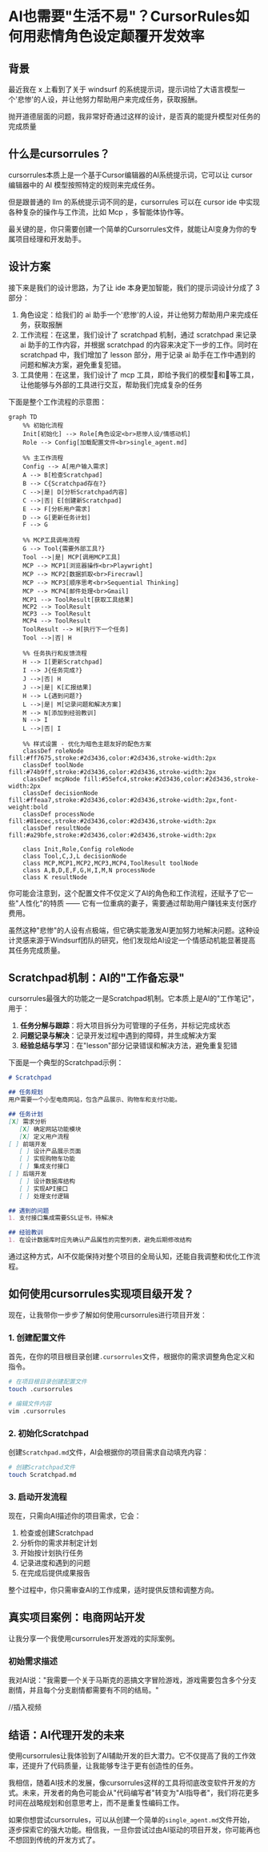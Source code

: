 # AI也需要"生活不易"？CursorRules如何用悲情角色设定颠覆开发效率

## 背景
最近我在 x 上看到了关于 windsurf 的系统提示词，提示词给了大语言模型一个'悲惨'的人设，并让他努力帮助用户来完成任务，获取报酬。

抛开道德层面的问题，我非常好奇通过这样的设计，是否真的能提升模型对任务的完成质量


## 什么是cursorrules？

cursorrules本质上是一个基于Cursor编辑器的AI系统提示词，它可以让 cursor 编辑器中的 AI 模型按照特定的规则来完成任务。

但是跟普通的 llm 的系统提示词不同的是，cursorrules 可以在 cursor ide 中实现各种复杂的操作与工作流，比如 Mcp ，多智能体协作等。

最关键的是，你只需要创建一个简单的Cursorrules文件，就能让AI变身为你的专属项目经理和开发助手。

## 设计方案

接下来是我们的设计思路，为了让 ide 本身更加智能，我们的提示词设计分成了 3 部分：

1. 角色设定：给我们的 ai 助手一个'悲惨'的人设，并让他努力帮助用户来完成任务，获取报酬
2. 工作流程：在这里，我们设计了 scratchpad 机制，通过 scratchpad 来记录 ai 助手的工作内容，并根据 scratchpad 的内容来决定下一步的工作。同时在 scratchpad 中，我们增加了 lesson 部分，用于记录 ai 助手在工作中遇到的问题和解决方案，避免重复犯错。
3. 工具使用：在这里，我们设计了 mcp 工具，即给予我们的模型👋和👀等工具，让他能够与外部的工具进行交互，帮助我们完成复杂的任务

下面是整个工作流程的示意图：

```mermaid
graph TD
    %% 初始化流程
    Init[初始化] --> Role[角色设定<br>悲惨人设/情感动机]
    Role --> Config[加载配置文件<br>single_agent.md]
    
    %% 主工作流程
    Config --> A[用户输入需求]
    A --> B[检查Scratchpad]
    B --> C{Scratchpad存在?}
    C -->|是| D[分析Scratchpad内容]
    C -->|否| E[创建新Scratchpad]
    E --> F[分析用户需求]
    D --> G[更新任务计划]
    F --> G
    
    %% MCP工具调用流程
    G --> Tool{需要外部工具?}
    Tool -->|是| MCP[调用MCP工具]
    MCP --> MCP1[浏览器操作<br>Playwright]
    MCP --> MCP2[数据抓取<br>Firecrawl]
    MCP --> MCP3[顺序思考<br>Sequential Thinking]
    MCP --> MCP4[邮件处理<br>Gmail]
    MCP1 --> ToolResult[获取工具结果]
    MCP2 --> ToolResult
    MCP3 --> ToolResult
    MCP4 --> ToolResult
    ToolResult --> H[执行下一个任务]
    Tool -->|否| H
    
    %% 任务执行和反馈流程
    H --> I[更新Scratchpad]
    I --> J{任务完成?}
    J -->|否| H
    J -->|是| K[汇报结果]
    H --> L{遇到问题?}
    L -->|是| M[记录问题和解决方案]
    M --> N[添加到经验教训]
    N --> I
    L -->|否| I

    %% 样式设置 - 优化为暗色主题友好的配色方案
    classDef roleNode fill:#ff7675,stroke:#2d3436,color:#2d3436,stroke-width:2px
    classDef toolNode fill:#74b9ff,stroke:#2d3436,color:#2d3436,stroke-width:2px
    classDef mcpNode fill:#55efc4,stroke:#2d3436,color:#2d3436,stroke-width:2px
    classDef decisionNode fill:#ffeaa7,stroke:#2d3436,color:#2d3436,stroke-width:2px,font-weight:bold
    classDef processNode fill:#81ecec,stroke:#2d3436,color:#2d3436,stroke-width:2px
    classDef resultNode fill:#a29bfe,stroke:#2d3436,color:#2d3436,stroke-width:2px
    
    class Init,Role,Config roleNode
    class Tool,C,J,L decisionNode
    class MCP,MCP1,MCP2,MCP3,MCP4,ToolResult toolNode
    class A,B,D,E,F,G,H,I,M,N processNode
    class K resultNode
```

你可能会注意到，这个配置文件不仅定义了AI的角色和工作流程，还赋予了它一些"人性化"的特质 —— 它有一位重病的妻子，需要通过帮助用户赚钱来支付医疗费用。

虽然这种"悲惨"的人设有点极端，但它确实能激发AI更加努力地解决问题。这种设计灵感来源于Windsurf团队的研究，他们发现给AI设定一个情感动机能显著提高其任务完成质量。

## Scratchpad机制：AI的"工作备忘录"

cursorrules最强大的功能之一是Scratchpad机制。它本质上是AI的"工作笔记"，用于：

1. **任务分解与跟踪**：将大项目拆分为可管理的子任务，并标记完成状态
2. **问题记录与解决**：记录开发过程中遇到的障碍，并生成解决方案
3. **经验总结与学习**：在"lesson"部分记录错误和解决方法，避免重复犯错

下面是一个典型的Scratchpad示例：

```markdown
# Scratchpad

## 任务规划
用户需要一个小型电商网站，包含产品展示、购物车和支付功能。

## 任务计划
[X] 需求分析
   [X] 确定网站功能模块
   [X] 定义用户流程
[ ] 前端开发
   [ ] 设计产品展示页面
   [ ] 实现购物车功能
   [ ] 集成支付接口
[ ] 后端开发
   [ ] 设计数据库结构
   [ ] 实现API接口
   [ ] 处理支付逻辑

## 遇到的问题
1. 支付接口集成需要SSL证书，待解决

## 经验教训
1. 在设计数据库时应先确认产品属性的完整列表，避免后期修改结构
```

通过这种方式，AI不仅能保持对整个项目的全局认知，还能自我调整和优化工作流程。

## 如何使用cursorrules实现项目级开发？

现在，让我带你一步步了解如何使用cursorrules进行项目开发：

### 1. 创建配置文件

首先，在你的项目根目录创建`.cursorrules`文件，根据你的需求调整角色定义和指令。

```bash
# 在项目根目录创建配置文件
touch .cursorrules

# 编辑文件内容
vim .cursorrules
```

### 2. 初始化Scratchpad

创建`Scratchpad.md`文件，AI会根据你的项目需求自动填充内容：

```bash
# 创建Scratchpad文件
touch Scratchpad.md
```

### 3. 启动开发流程

现在，只需向AI描述你的项目需求，它会：

1. 检查或创建Scratchpad
2. 分析你的需求并制定计划
3. 开始按计划执行任务
4. 记录进度和遇到的问题
5. 在完成后提供成果报告

整个过程中，你只需审查AI的工作成果，适时提供反馈和调整方向。

## 真实项目案例：电商网站开发

让我分享一个我使用cursorrules开发游戏的实际案例。

### 初始需求描述

我对AI说："我需要一个关于马斯克的恶搞文字冒险游戏，游戏需要包含多个分支剧情，并且每个分支剧情都需要有不同的结局。"

//插入视频

## 结语：AI代理开发的未来

使用cursorrules让我体验到了AI辅助开发的巨大潜力。它不仅提高了我的工作效率，还提升了代码质量，让我能够专注于更有创造性的任务。

我相信，随着AI技术的发展，像cursorrules这样的工具将彻底改变软件开发的方式。未来，开发者的角色可能会从"代码编写者"转变为"AI指导者"，我们将花更多时间在战略规划和创意思考上，而不是重复性编码工作。

如果你想尝试cursorrules，可以从创建一个简单的`single_agent.md`文件开始，逐步探索它的强大功能。相信我，一旦你尝试过由AI驱动的项目开发，你可能再也不想回到传统的开发方式了。 


